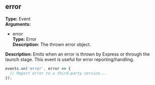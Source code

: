 ## error

**Type:** Event  
**Arguments:**
  - error  
    **Type:** Error  
    **Description:** The thrown error object.

**Description:** Emits when an error is thrown by Express or through the launch stage. This event is useful for error reporting/handling.

```ts
events.on('error', error => {
  // Report error to a third-party service...
});
```
